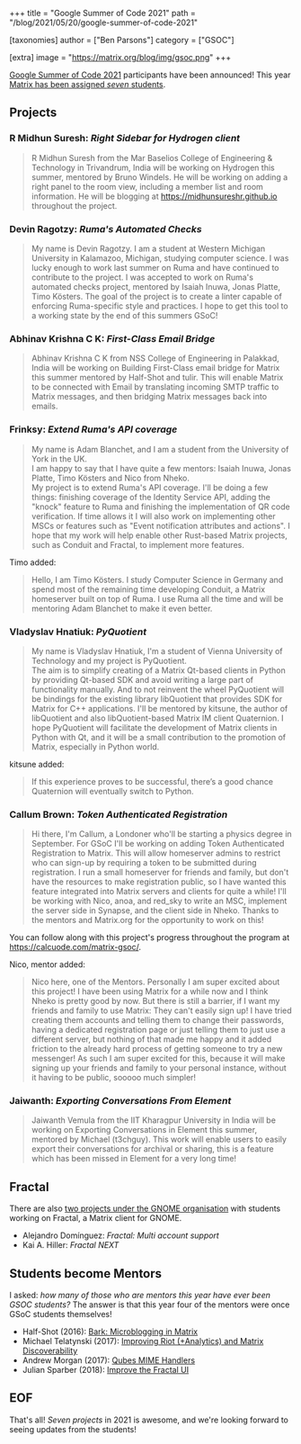 +++
title = "Google Summer of Code 2021"
path = "/blog/2021/05/20/google-summer-of-code-2021"

[taxonomies]
author = ["Ben Parsons"]
category = ["GSOC"]

[extra]
image = "https://matrix.org/blog/img/gsoc.png"
+++

[Google Summer of Code 2021](https://summerofcode.withgoogle.com) participants have been announced! This year [Matrix has been assigned *seven* students](https://summerofcode.withgoogle.com/organizations/6691635666092032/).

## Projects

### R Midhun Suresh: *Right Sidebar for Hydrogen client*

> R Midhun Suresh from the Mar Baselios College of Engineering & Technology in Trivandrum, India will be working on Hydrogen this summer, mentored by Bruno Windels. He will be working on adding a right panel to the room view, including a member list and room information. He will be blogging at <https://midhunsureshr.github.io> throughout the project.

### Devin Ragotzy: *Ruma's Automated Checks*

> My name is Devin Ragotzy. I am a student at Western Michigan University in Kalamazoo, Michigan, studying computer science. I was lucky enough to work last summer on Ruma and have continued to contribute to the project. I was accepted to work on Ruma's automated checks project, mentored by Isaiah Inuwa, Jonas Platte, Timo Kösters. The goal of the project is to create a linter capable of enforcing Ruma-specific style and practices. I hope to get this tool to a working state by the end of this summers GSoC!

### Abhinav Krishna C K: *First-Class Email Bridge*

> Abhinav Krishna C K from NSS College of Engineering in Palakkad, India will be working on Building First-Class email bridge for Matrix this summer mentored by Half-Shot and tulir. This will enable Matrix to be connected with Email by translating incoming SMTP traffic to Matrix messages, and then bridging Matrix messages back into emails.

### Frinksy: *Extend Ruma's API coverage*

> My name is Adam Blanchet, and I am a student from the University of York in the UK.  
> I am happy to say that I have quite a few mentors: Isaiah Inuwa, Jonas Platte, Timo Kösters and Nico from Nheko.  
> My project is to extend Ruma's API coverage. I'll be doing a few things: finishing coverage of the Identity Service API, adding the "knock" feature to Ruma and finishing the implementation of QR code verification. If time allows it I will also work on implementing other MSCs or features such as "Event notification attributes and actions". I hope that my work will help enable other Rust-based Matrix projects, such as Conduit and Fractal, to implement more features.

Timo added:

> Hello, I am Timo Kösters. I study Computer Science in Germany and spend most of the remaining time developing Conduit, a Matrix homeserver built on top of Ruma. I use Ruma all the time and will be mentoring Adam Blanchet to make it even better.

### Vladyslav Hnatiuk: *PyQuotient*

> My name is Vladyslav Hnatiuk, I'm a student  of Vienna University of Technology and my project is PyQuotient.  
> The aim is to simplify creating of a Matrix Qt-based clients in Python by providing Qt-based SDK and avoid writing a large part of functionality manually. And to not reinvent the wheel PyQuotient will be bindings for the existing library libQuotient that provides SDK for Matrix for C++ applications. I'll be mentored by kitsune, the author of libQuotient and also libQuotient-based Matrix IM client Quaternion. I hope PyQuotient will facilitate the development of Matrix clients in Python with Qt, and it will be a small contribution to the promotion of Matrix, especially in Python world.

kitsune added:

> If this experience proves to be successful, there’s a good chance Quaternion will eventually switch to Python.

### Callum Brown: *Token Authenticated Registration*

> Hi there, I'm Callum, a Londoner who'll be starting a physics degree in September. For GSoC I'll be working on adding Token Authenticated Registration to Matrix. This will allow homeserver admins to restrict who can sign-up by requiring a token to be submitted during registration. I run a small homeserver for friends and family, but don't have the resources to make registration public, so I have wanted this feature integrated into Matrix servers and clients for quite a while! I'll be working with Nico, anoa, and red_sky to write an MSC, implement the server side in Synapse, and the client side in Nheko. Thanks to the mentors and Matrix.org for the opportunity to work on this!

You can follow along with this project's progress throughout the program at <https://calcuode.com/matrix-gsoc/>.

Nico, mentor added:

> Nico here, one of the Mentors. Personally I am super excited about this project! I have been using Matrix for a while now and I think Nheko is pretty good by now. But there is still a barrier, if I want my friends and family to use Matrix: They can't easily sign up! I have tried creating them accounts and telling them to change their passwords, having a dedicated registration page or just telling them to just use a different server, but nothing of that made me happy and it added friction to the already hard process of getting someone to try a new messenger! As such I am super excited for this, because it will make signing up your friends and family to your personal instance, without it having to be public, sooooo much simpler!

### Jaiwanth: *Exporting Conversations From Element*

> Jaiwanth Vemula from the IIT Kharagpur University in India will be working on Exporting Conversations in Element this summer, mentored by Michael (t3chguy). This work will enable users to easily export their conversations for archival or sharing, this is a feature which has been missed in Element for a very long time!

## Fractal

There are also [two projects under the GNOME organisation](https://summerofcode.withgoogle.com/organizations/5276176043474944/) with students working on Fractal, a Matrix client for GNOME.

* Alejandro Domínguez: *Fractal: Multi account support*
* Kai A. Hiller: *Fractal NEXT*

## Students become Mentors

I asked: *how many of those who are mentors this year have ever been GSOC students?* The answer is that this year four of the mentors were once GSoC students themselves!

* Half-Shot (2016): [Bark: Microblogging in Matrix](https://summerofcode.withgoogle.com/archive/2016/projects/4516500366950400/)
* Michael Telatynski (2017): [Improving Riot (+Analytics) and Matrix Discoverability](https://summerofcode.withgoogle.com/archive/2017/projects/6077083444838400/)
* Andrew Morgan (2017): [Qubes MIME Handlers](https://summerofcode.withgoogle.com/archive/2017/projects/6673641785786368/)
* Julian Sparber (2018): [Improve the Fractal UI](https://summerofcode.withgoogle.com/archive/2018/projects/5853012987740160/)

## EOF

That's all! *Seven projects* in 2021 is awesome, and we're looking forward to seeing updates from the students!
